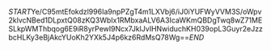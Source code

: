 $START$Ye/C95mtEfokdzl996Ia9npPZgT4m1LXVbj6/iJ0iYUFWyVVM3S/oWpv2klvcNBed1DLpxtQ08zKQ3WbIx1RMbxaALV6A3IcaWKmQBDgTwq8wZ71MESLkpWMThbqog6E9iR8yrPewI9Ncx7JklJvIHNwiduchKH039opL3Guyr2eJzzbcHLKy3eBjAkcYUoKh2YXk5J4p6kz6RdMsQ78Wg==$END$